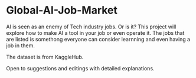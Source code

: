 # Global-AI-Job-Market
AI is seen as an enemy of Tech industry jobs. Or is it?
This project will explore how to make AI a tool in your job or even operate it.
The jobs that are listed is somethong everyone can consider learnning and even having a job in them.


The dataset is from KaggleHub. 

Open to suggestions and editings with detailed explanations.
